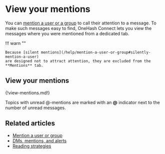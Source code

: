 # View your mentions

You can [mention a user or a group](/help/mention-a-user-or-group) to call their
attention to a message. To make such messages easy to find, OneHash Connect lets you view
the messages where you were mentioned from a dedicated tab.

!!! warn ""

    Because [silent mentions](/help/mention-a-user-or-group#silently-mention-a-user)
    are designed not to attract attention, they are excluded from the **Mentions** tab.

## View your mentions

{!view-mentions.md!}

Topics with unread @-mentions are marked with an **@** indicator next to the number
of unread messages.

## Related articles

* [Mention a user or group](/help/mention-a-user-or-group)
* [DMs, mentions, and alerts](/help/dm-mention-alert-notifications)
* [Reading strategies](/help/reading-strategies)
